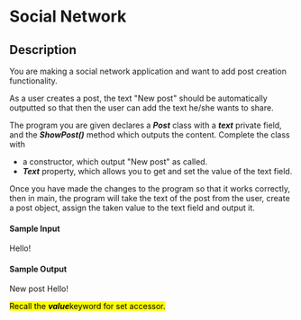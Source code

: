 # Social Network

## Description

You are making a social network application and want to add post creation functionality.

As a user creates a post, the text "New post" should be automatically outputted
so that then the user can add the text he/she wants to share.

The program you are given declares a <strong><em>Post</em></strong> class with a
<strong><em>text</em></strong> private field, and the <strong><em>ShowPost()</em></strong>
method which outputs the content.
Complete the class with

<ul>
    <li> a constructor, which output "New post" as called. </li>
    <li><strong><em>Text</em></strong> property, which allows you to get and set the value
of the text field. </li>
</ul>

Once you have made the changes to the program so that it works correctly, then in main,
the program will take the text of the post from the user, create a post object, assign
the taken value to the text field and output it.

#### Sample Input

Hello!

#### Sample Output

New post
Hello!

<mark>Recall the <strong><em>value</em></strong>keyword for set accessor.</mark>

